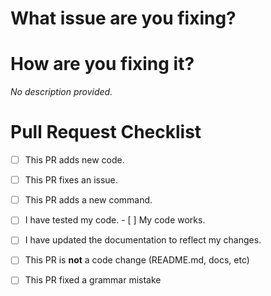 # What issue are you fixing?
<!Please provide the issue number in short hand syntax (#issue_number).>
# How are you fixing it?
*No description provided.*

# Pull Request Checklist
- [ ] This PR adds new code.
-   [ ] This PR fixes an issue.
-   [ ] This PR adds a new command.
-   [ ] I have tested my code.
      -  [ ] My code works.
-   [ ] I have updated the documentation to reflect my changes.
- [ ] This PR is **not** a code change (README.md, docs, etc)
-   [ ] This PR fixed a grammar mistake
  

